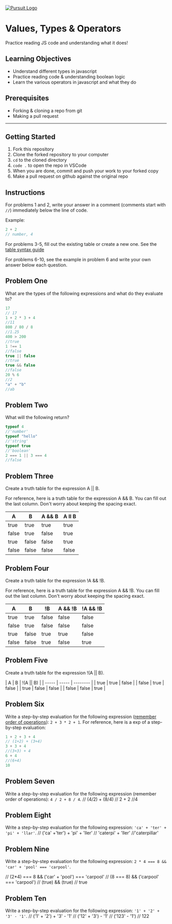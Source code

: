 [![Pursuit Logo](https://avatars1.githubusercontent.com/u/5825944?s=200&v=4)](https://pursuit.org)

# Values, Types & Operators

Practice reading JS code and understanding what it does!

## Learning Objectives

- Understand different types in javascript
- Practice reading code & understanding boolean logic
- Learn the various operators in javascript and what they do

## Prerequisites

- Forking & cloning a repo from git
- Making a pull request

---

## Getting Started

1. Fork this repository
1. Clone the forked repository to your computer
1. `cd` to the cloned directory
1. `code .` to open the repo in VSCode
1. When you are done, commit and push your work to your forked copy
1. Make a pull request on github against the original repo

## Instructions

For problems 1 and 2, write your answer in a comment (comments start with `//`) immediately below the line of code.

Example:

```js
2 + 2
// number, 4
```

For problems 3-5, fill out the existing table or create a new one. See the [table syntax guide](https://www.markdownguide.org/extended-syntax#tables)

For problems 6-10, see the example in problem 6 and write your own answer below each question.



## Problem One

What are the types of the following expressions and what do they evaluate to?

```js
17
// 17
1 + 2 * 3 + 4
//11
800 / 80 / 8
//1.25
400 > 200
//true
1 !== 1
//false
true || false
//true
true && false
//false
20 % 6
//2
"a" + "b"
//ab
```

## Problem Two

What will the following return?

```js
typeof 4
//'number'
typeof "hello"
//'string'
typeof true
//'boolean'
2 === 1 || 3 === 4
//false 
```

## Problem Three

Create a truth table for the expression A || B.

For reference, here is a truth table for the expression A && B. You can fill out the last column. Don't worry about keeping the spacing exact.

| A     | B     | A && B |  A ll B   |
| ----- | ----- | ------ | ---------- |
| true  | true  | true   | true |
| false | true  | false  | true |
| true  | false | false  | true |
| false | false | false  | false|

## Problem Four

Create a truth table for the expression !A && !B.

For reference, here is a truth table for the expression A && !B. You can fill out the last column. Don't worry about keeping the spacing exact.

| A     | B     | !B    | A && !B | !A && !B |
| ----- | ----- | ----- | ------- | -------- |
| true  | true  | false | false   |  false   |
| false | true  | false | false   |  false   |
| true  | false | true  | true    |  false   |
| false | false | true  | false   |  true    |

## Problem Five

Create a truth table for the expression !(A || B).

| A     | B     | !(A || B) |
| ----- | ----- | --------  |
| true  | true  |  false    |
| false | true  |  false    |
| true  | false |  false    |
| false | false |  true     |

## Problem Six

Write a step-by-step evaluation for the following expression ([remember order of operations](https://www.mathsisfun.com/operation-order-pemdas.html)): `2 + 3 * 2 + 1`.
For reference, here is a exp of a step-by-step evaluation:

```js
1 + 2 + 3 + 4
// (1+2) + (3+4)
3 + 3 + 4
//(3+3) + 4
6 + 4
//(6+4)
10
```

## Problem Seven

Write a step-by-step evaluation for the following expression (remember order of operations): `4 / 2 + 8 / 4`.
// (4/2) + (8/4)
// 2 + 2
//4

## Problem Eight

Write a step-by-step evaluation for the following expression: `'ca' + 'ter' + 'pi' + 'llar'`.
// ('ca' +'ter') + 'pi' + 'ller'
// 'caterpi' + 'ller'
//'caterpillar'

## Problem Nine

Write a step-by-step evaluation for the following expression: `2 * 4 === 8 && 'car' + 'pool' === 'carpool'`.

// (2*4) === 8 && ('car' + 'pool') === 'carpool'
// (8 === 8) && ('carpool' === 'carpool')
// (true) && (true)
// true

## Problem Ten

Write a step-by-step evaluation for the following expression: `'1' + '2' + '3' - '1'`.
// ('1' + '2') + '3' - '1'
// ('12' + '3') - '1'
// ('123' - '1')
// 122